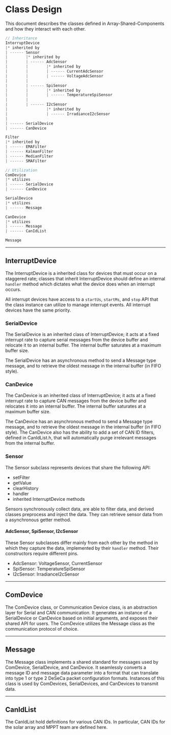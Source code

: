 # Class Design

This document describes the classes defined in Array-Shared-Components and how
they interact with each other.

```cpp
// Inheritance
InterruptDevice 
|* inherited by
| ------ Sensor
|        |* inherited by
|        | ------ AdcSensor
|        |        |* inherited by
|        |        | ------ CurrentAdcSensor
|        |        | ------ VoltageAdcSensor
|        |
|        | ------ SpiSensor
|        |        |* inherited by
|        |        | ------ TemperatureSpiSensor
|        |
|        | ------ I2cSensor
|                 |* inherited by
|                 | ------ IrradianceI2cSensor
|
| ------ SerialDevice
| ------ CanDevice

Filter
|* inherited by
| ------ EMAFilter
| ------ KalmanFilter
| ------ MedianFilter
| ------ SMAFilter

// Utilization
ComDevice
|* utilizes
| ------ SerialDevice
| ------ CanDevice

SerialDevice
|* utilizes
| ------ Message

CanDevice
|* utilizes
| ------ Message
| ------ CanIdList

Message
```

---

## InterruptDevice

The InterruptDevice is a inherited class for devices that must occur on a
staggered rate; classes that inherit InterruptDevice should define an internal
`handler` method which dictates what the device does when an interrupt occurs.

All interrupt devices have access to a `startUs`, `startMs`, and `stop` API
that the class instance can utilize to manage interrupt events. All interrupt
devices have the same priority.

### SerialDevice

The SerialDevice is an inherited class of InterruptDevice; it acts at a fixed
interrupt rate to capture serial messages from the device buffer and relocate it
to an internal buffer. The internal buffer saturates at a maximum buffer size.

The SerialDevice has an asynchronous method to send a Message type message, and
to retrieve the oldest message in the internal buffer (in FIFO style).

### CanDevice

The CanDevice is an inherited class of InterruptDevice; it acts at a fixed
interrupt rate to capture CAN messages from the device buffer and relocates it
into an internal buffer. The internal buffer saturates at a maximum buffer size.

The CanDevice has an asynchronous method to send a Message type message, and to
retrieve the oldest message in the internal buffer (in FIFO style). The
CanDevice also has the ability to add a set of CAN ID filters, defined in
CanIdList.h, that will automatically purge irrelevant messages from the internal
buffer.

### Sensor

The Sensor subclass represents devices that share the following API:

- setFilter
- getValue
- clearHistory
- handler
- inherited InterruptDevice methods

Sensors synchronously collect data, are able to filter data, and derived classes
preprocess and inject the data. They can retrieve sensor data from a
asynchronous getter method.

#### AdcSensor, SpiSensor, I2cSensor

These Sensor subclasses differ mainly from each other by the method in which
they capture the data, implemented by their `handler` method. Their constructors
require different pins.

- AdcSensor: VoltageSensor, CurrentSensor
- SpiSensor: TemperatureSpiSensor
- I2cSensor: IrradianceI2cSensor

---

## ComDevice

The ComDevice class, or Communication Device class, is an abstraction layer for
Serial and CAN communication. It generates an instance of a SerialDevice or
CanDevice based on initial arguments, and exposes their shared API for users.
The ComDevice utilizes the Message class as the communication protocol of choice.

---

## Message

The Message class implements a shared standard for messages used by ComDevice,
SerialDevice, and CanDevice. It seamlessly converts a message ID and message
data parameter into a format that can translate into type 1 or type 2 DeSeCa
packet configuration formats. Instances of this class is used by ComDevices,
SerialDevices, and CanDevices to transmit data.

---

## CanIdList

The CanIdList hold definitions for various CAN IDs. In particular, CAN IDs for
the solar array and MPPT team are defined here.
